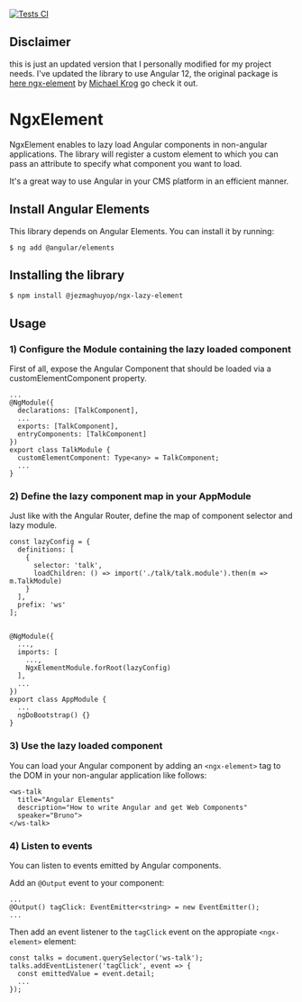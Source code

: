 [![Tests CI](https://github.com/jezmaghuyop/ngx-element/actions/workflows/nodejs.yml/badge.svg?branch=features%2Fangular-12)](https://github.com/jezmaghuyop/ngx-element/actions/workflows/nodejs.yml)
## Disclaimer
this is just an updated version that I personally modified for my project needs. 
I've updated the library to use Angular 12, the original package is [here ngx-element](https://github.com/Apaq/ngx-element) by [Michael Krog](https://github.com/michaelkrog) go check it out.
# NgxElement

NgxElement enables to lazy load Angular components in non-angular applications.
The library will register a custom element to which you can pass an attribute to specify what component you want to load.

It's a great way to use Angular in your CMS platform in an efficient manner.

## Install Angular Elements
This library depends on Angular Elements. You can install it by running:
```
$ ng add @angular/elements
```

## Installing the library
```
$ npm install @jezmaghuyop/ngx-lazy-element
```

## Usage
### 1) Configure the Module containing the lazy loaded component

First of all, expose the Angular Component that should be loaded via a customElementComponent property.

```
...
@NgModule({
  declarations: [TalkComponent],
  ...
  exports: [TalkComponent],
  entryComponents: [TalkComponent]
})
export class TalkModule {
  customElementComponent: Type<any> = TalkComponent;
  ...
}
```

### 2) Define the lazy component map in your AppModule
Just like with the Angular Router, define the map of component selector and lazy module.

```
const lazyConfig = {
  definitions: [
    {
      selector: 'talk',
      loadChildren: () => import('./talk/talk.module').then(m => m.TalkModule)
    }
  ],
  prefix: 'ws'
];


@NgModule({
  ...,
  imports: [
    ...,
    NgxElementModule.forRoot(lazyConfig)
  ],
  ...
})
export class AppModule {
  ...
  ngDoBootstrap() {}
}
```

### 3) Use the lazy loaded component
You can load your Angular component by adding an `<ngx-element>` tag to the DOM in your non-angular application like follows:

```
<ws-talk
  title="Angular Elements"
  description="How to write Angular and get Web Components"
  speaker="Bruno">
</ws-talk>
```

### 4) Listen to events
You can listen to events emitted by Angular components.

Add an `@Output` event to your component:

```
...
@Output() tagClick: EventEmitter<string> = new EventEmitter();
...
```

Then add an event listener to the `tagClick` event on the appropiate `<ngx-element>` element:

```
const talks = document.querySelector('ws-talk');
talks.addEventListener('tagClick', event => {
  const emittedValue = event.detail;
  ...
});
```
